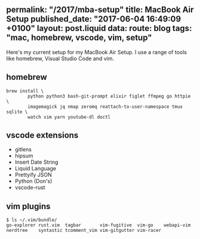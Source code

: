 permalink: "/2017/mba-setup"
title: MacBook Air Setup
published_date: "2017-06-04 16:49:09 +0100"
layout: post.liquid
data:
  route: blog
  tags: "mac, homebrew, vscode, vim, setup"
---
Here's my current setup for my MacBook Air Setup. I use a range of tools like 
homebrew, Visual Studio Code and vim.

## homebrew

```shell
brew install \
        python python3 bash-git-prompt elixir figlet ffmpeg go httpie \ 
        imagemagick jq nmap zeromq reattach-to-user-namespace tmux sqlite \ 
        watch vim yarn youtube-dl doctl
```

## vscode extensions

- gitlens
- hipsum
- Insert Date String
- Liquid Language
- Prettyify JSON
- Python (Don's)
- vscode-rust

## vim plugins 

```shell
$ ls ~/.vim/bundle/
go-explorer rust.vim  tagbar       vim-fugitive  vim-go    webapi-vim
nerdtree    syntastic tcomment_vim vim-gitgutter vim-racer
```


